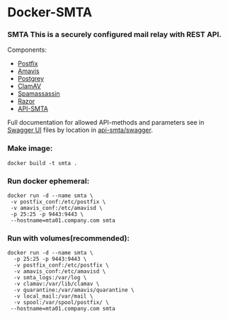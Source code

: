 # Docker-SMTA

### SMTA This is a securely configured mail relay with REST API.
Components:
 - [Postfix](http://postfix.org "Postfix")
 - [Amavis](http://amavis.org "Amavis")
 - [Postgrey](https://postgrey.schweikert.ch/ "Postgrey")
 - [ClamAV](https://www.clamav.net/ "ClamAV")
 - [Spamassassin](https://spamassassin.apache.org/ "Spamassassin")
 - [Razor](http://razor.sourceforge.net/ "Razor")
 - [API-SMTA](http://github.com/spanarek/api-smta)

Full documentation for allowed API-methods and parameters see in [Swagger UI](https://editor.swagger.io/) files by location in [api-smta/swagger](https://github.com/spanarek/api-smta/tree/master/swagger).

### Make image:
```
docker build -t smta .
```
### Run docker ephemeral:
```
docker run -d --name smta \
 -v postfix_conf:/etc/postfix \
 -v amavis_conf:/etc/amavisd \
 -p 25:25 -p 9443:9443 \
 --hostname=mta01.company.com smta
```
### Run with volumes(recommended):
```
docker run -d --name smta \
  -p 25:25 -p 9443:9443 \
  -v postfix_conf:/etc/postfix \
  -v amavis_conf:/etc/amavisd \
  -v smta_logs:/var/log \
  -v clamav:/var/lib/clamav \
  -v quarantine:/var/amavis/quarantine \
  -v local_mail:/var/mail \
  -v spool:/var/spool/postfix/ \
 --hostname=mta01.company.com smta 
```

